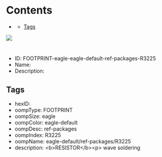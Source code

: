 



Contents
========

* [](#)
	* [Tags](#tags)
  
![][im]
# 

- ID: FOOTPRINT-eagle-eagle-default-ref-packages-R3225
- Name: 
- Description: 

## Tags

- hexID: 
- oompType: FOOTPRINT
- oompSize: eagle
- oompColor: eagle-default
- oompDesc: ref-packages
- oompIndex: R3225
- oompName: eagle-default/ref-packages/R3225
- description: &lt;b&gt;RESISTOR&lt;/b&gt;&lt;p&gt;&#xD;
wave soldering



[im]: image.png
